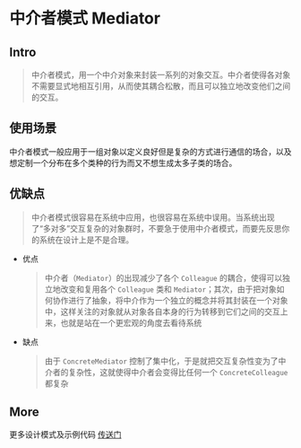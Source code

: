 # 中介者模式 Mediator

## Intro

> 中介者模式，用一个中介对象来封装一系列的对象交互。中介者使得各对象不需要显式地相互引用，从而使其耦合松散，而且可以独立地改变他们之间的交互。

## 使用场景

中介者模式一般应用于一组对象以定义良好但是复杂的方式进行通信的场合，以及想定制一个分布在多个类种的行为而又不想生成太多子类的场合。

## 优缺点

> 中介者模式很容易在系统中应用，也很容易在系统中误用。当系统出现了“多对多”交互复杂的对象群时，不要急于使用中介者模式，而要先反思你的系统在设计上是不是合理。

- 优点

  > 中介者（`Mediator`）的出现减少了各个 `Colleague` 的耦合，使得可以独立地改变和复用各个 `Colleague` 类和 `Mediator`；其次，由于把对象如何协作进行了抽象，将中介作为一个独立的概念并将其封装在一个对象中，这样关注的对象就从对象各自本身的行为转移到它们之间的交互上来，也就是站在一个更宏观的角度去看待系统

- 缺点

  > 由于 `ConcreteMediator` 控制了集中化，于是就把交互复杂性变为了中介者的复杂性，这就使得中介者会变得比任何一个 `ConcreteColleague` 都复杂

## More

更多设计模式及示例代码 [传送门](https://github.com/WeihanLi/DesignPatterns)